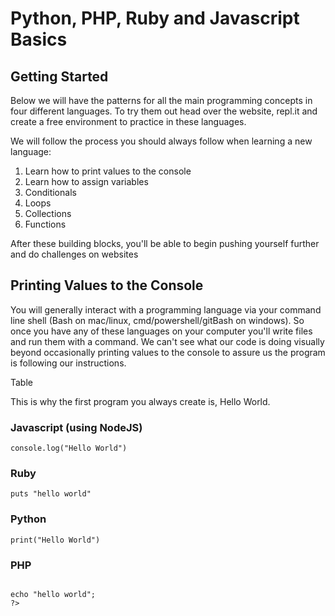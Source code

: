 # Python, PHP, Ruby and Javascript Basics

## Getting Started
Below we will have the patterns for all the main programming concepts in four different languages. To try them out head over the website, repl.it and create a free environment to practice in these languages.

We will follow the process you should always follow when learning a new language:
1. Learn how to print values to the console
2. Learn how to assign variables
3. Conditionals
4. Loops
5. Collections
6. Functions


After these building blocks, you'll be able to begin pushing yourself further and do challenges on websites


## Printing Values to the Console
You will generally interact with a programming language via your command line shell (Bash on mac/linux, cmd/powershell/gitBash on windows). So once you have any of these languages on your computer you'll write files and run them with a command. We can't see what our code is doing visually beyond occasionally printing values to the console to assure us the program is following our instructions.

Table





This is why the first program you always create is, Hello World.

### Javascript (using NodeJS)
```
console.log("Hello World")
```
### Ruby
```
puts "hello world"
```
### Python
```
print("Hello World")
```
### PHP
```<?php

echo "hello world";
?>
```
